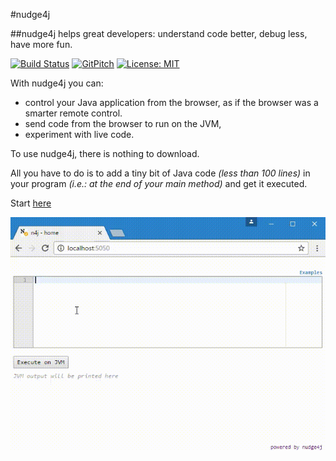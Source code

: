 #nudge4j

##nudge4j helps great developers: understand code better, debug less, have more fun.


[![Build Status](https://travis-ci.org/lorenzoongithub/nudge4j.svg?branch=master)](https://travis-ci.org/lorenzoongithub/nudge4j)
[![GitPitch](https://gitpitch.com/assets/badge.svg)](https://gitpitch.com/lorenzoongithub/nudge4j/master?grs=github&t=white)
[![License: MIT](https://img.shields.io/badge/License-MIT-yellow.svg)](https://opensource.org/licenses/MIT)


With nudge4j you can: 
- control your Java application from the browser, as if the browser was a smarter remote control.
- send code from the browser to run on the JVM, 
- experiment with live code. 


To use nudge4j, there is nothing to download.

All you have to do is to add a tiny bit of Java code *(less than 100 lines)* in your program *(i.e.: at the end of your main method)* and get it executed.

Start <a href='https://lorenzoongithub.github.io/nudge4j/'>here</a>



<img src='n4j.in.action.gif' alt='nudge4j in action]' />

